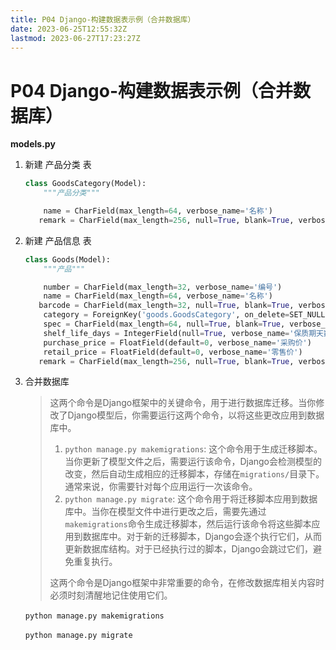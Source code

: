 ```yaml
---
title: P04 Django-构建数据表示例（合并数据库）
date: 2023-06-25T12:55:32Z
lastmod: 2023-06-27T17:23:27Z
---
```


# P04 Django-构建数据表示例（合并数据库）

**models.py**

1. 新建 产品分类 表

    ```python
    class GoodsCategory(Model):
        """产品分类"""

        name = CharField(max_length=64, verbose_name='名称')
       remark = CharField(max_length=256, null=True, blank=True, verbose_name='备注')
    ```

2. 新建 产品信息 表 

    ```python
    class Goods(Model):
        """产品"""

        number = CharField(max_length=32, verbose_name='编号')
        name = CharField(max_length=64, verbose_name='名称')
       barcode = CharField(max_length=32, null=True, blank=True, verbose_name='条码')
        category = ForeignKey('goods.GoodsCategory', on_delete=SET_NULL, null=True,related_name='goods_set', verbose_name='产品分类')
        spec = CharField(max_length=64, null=True, blank=True, verbose_name='规格')
        shelf_life_days = IntegerField(null=True, verbose_name='保质期天数')
        purchase_price = FloatField(default=0, verbose_name='采购价')
        retail_price = FloatField(default=0, verbose_name='零售价')
       remark = CharField(max_length=256, null=True, blank=True, verbose_name='备注')
    ```

3. 合并数据库

    > 这两个命令是Django框架中的关键命令，用于进行数据库迁移。当你修改了Django模型后，你需要运行这两个命令，以将这些更改应用到数据库中。
    >
    > 1. ​`python manage.py makemigrations`​: 这个命令用于生成迁移脚本。当你更新了模型文件之后，需要运行该命令，Django会检测模型的改变，然后自动生成相应的迁移脚本，存储在`migrations/`​目录下。通常来说，你需要针对每个应用运行一次该命令。
    > 2. ​`python manage.py migrate`​: 这个命令用于将迁移脚本应用到数据库中。当你在模型文件中进行更改之后，需要先通过`makemigrations`​命令生成迁移脚本，然后运行该命令将这些脚本应用到数据库中。对于新的迁移脚本，Django会逐个执行它们，从而更新数据库结构。对于已经执行过的脚本，Django会跳过它们，避免重复执行。
    >
    > 这两个命令是Django框架中非常重要的命令，在修改数据库相关内容时必须时刻清醒地记住使用它们。
    >

    ​`python manage.py makemigrations`​

    ​`python manage.py migrate`​

    ‍

　　‍
